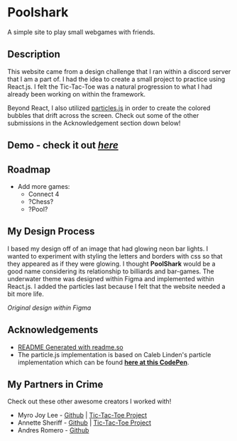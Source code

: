 # Poolshark

A simple site to play small webgames with friends. 




## Description

This website came from a design challenge that I ran within a discord server that I am a part of. I had the idea to create a small project to practice using React.js. I felt the Tic-Tac-Toe was a natural progression to what I had already been working on within the framework. 

Beyond React, I also utilized [particles.js](https://particles.js.org/) in order to create the colored bubbles that drift across the screen. Check out some of the other submissions in the Acknowledgement section down below!
## Demo - check it out [*here*](https://chimerical-puppy-f8d0d5.netlify.app/)

<Insert gif and link to demo>


## Roadmap

- Add more games:
    - Connect 4
    - ?Chess?
    - ?Pool?

## My Design Process

I based my design off of an image that had glowing neon bar lights. I wanted to experiment with styling the letters and borders with css so that they appeared as if they were glowing. I thought **PoolShark** would be a good name considering its relationship to billiards and bar-games. The underwater theme was designed within Figma and implemented within React.js. I added the particles last because I felt that the website needed a bit more life.

<Insert Figma Image>

*Original design within Figma*


## Acknowledgements

 - [README Generated with readme.so](https://readme.so/editor)
 - The particle.js implementation is based on Caleb Linden's particle implementation which can be found [**here at this CodePen**](https://codepen.io/CalebLinden/pen/vaQJKd).


## My Partners in Crime

Check out these other awesome creators I worked with!

- Myro Joy Lee - [Github](https://github.com/myrojoylee) | [Tic-Tac-Toe Project](https://github.com/myrojoylee/tic-tac-toe)
- Annette Sheriff - [Github](https://github.com/ohnetter) | [Tic-Tac-Toe Project](https://ohnetters-tic-tac-toe.netlify.app/) 
- Andres Romero - [Github](https://github.com/aromero18020) 
